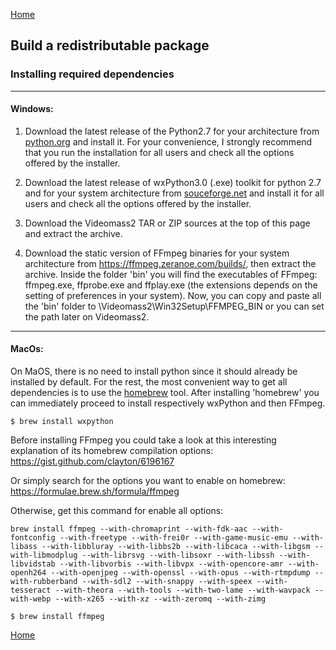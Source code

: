 [Home](index.md)
## Build a redistributable package

### Installing required dependencies
-----------------
#### Windows:
1. Download the latest release of the Python2.7 for your architecture from [python.org](https://www.python.org/downloads/) and
   install it.
   For your convenience, I strongly recommend that you run the installation for all users and check all the options offered by the
   installer.     
  
2. Download the latest release of wxPython3.0 (.exe) toolkit for python 2.7 and for your system architecture from [souceforge.net](https://sourceforge.net/projects/wxpython/files/wxPython/3.0.2.0/) and install it for all users and check all the options offered by the installer.   

3. Download the Videomass2 TAR or ZIP sources at the top of this page and extract the archive.   

4. Download the static version of FFmpeg binaries for your system architecture from https://ffmpeg.zeranoe.com/builds/, then extract the archive. Inside the folder 'bin' you will find the executables of FFmpeg: ffmpeg.exe, ffprobe.exe and ffplay.exe (the extensions depends on the setting of preferences in your system). Now, you can copy and paste all the 'bin' folder to \Videomass2\Win32Setup\FFMPEG_BIN or you can set the path later on Videomass2.
------------------
#### MacOs:
On MaOS, there is no need to install python since it should already be installed by default. For the rest, the most convenient way to get all dependencies is to use the [homebrew](https://brew.sh/) tool. After installing 'homebrew' you can immediately proceed to install respectively wxPython and then FFmpeg.
```
$ brew install wxpython
```
Before installing FFmpeg you could take a look at this interesting explanation of its homebrew compilation options:   
https://gist.github.com/clayton/6196167   

Or simply search for the options you want to enable on homebrew:   
https://formulae.brew.sh/formula/ffmpeg 

Otherwise, get this command for enable all options:   
```
brew install ffmpeg --with-chromaprint --with-fdk-aac --with-fontconfig --with-freetype --with-frei0r --with-game-music-emu --with-libass --with-libbluray --with-libbs2b --with-libcaca --with-libgsm --with-libmodplug --with-librsvg --with-libsoxr --with-libssh --with-libvidstab --with-libvorbis --with-libvpx --with-opencore-amr --with-openh264 --with-openjpeg --with-openssl --with-opus --with-rtmpdump --with-rubberband --with-sdl2 --with-snappy --with-speex --with-tesseract --with-theora --with-tools --with-two-lame --with-wavpack --with-webp --with-x265 --with-xz --with-zeromq --with-zimg
```



```
$ brew install ffmpeg
```
[Home](index.md)
